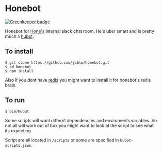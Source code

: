 # Honebot

[![Greenkeeper badge](https://badges.greenkeeper.io/jcblw/honebot.svg)](https://greenkeeper.io/)

Honebot for [Hone's](http://gohone.com) internal slack chat room. He's uber smart and is pretty much a [hubot](https://hubot.github.com/).

## To install

```
$ git clone https://github.com/jcblw/honebot.git
$ cd honebot
$ npm install
```

Also if you dont have [redis](https://hubot.github.com/) you might want to install it for honebot's redis brain.

## To run

```
$ bin/hubot 
```

Some scripts will want differnt dependencies and enviroments variables. So not all will work out of box you might want to look at the script to see what its expecting

Script are all located in `/scripts` or some are specified in `hubot-scripts.json`.
